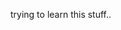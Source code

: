 trying to learn this stuff.. 

<!---
st0nor/st0nor is a ✨ special ✨ repository because its `README.md` (this file) appears on your GitHub profile.
You can click the Preview link to take a look at your changes.
--->

